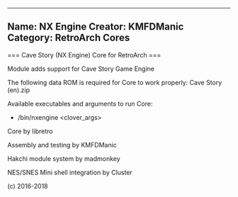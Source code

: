 -----------------------
Name: NX Engine 
Creator: KMFDManic
Category: RetroArch Cores
-----------------------
=== Cave Story (NX Engine) Core for RetroArch ===

Module adds support for Cave Story Game Engine

The following data ROM is required for Core to work properly:
Cave Story (en).zip

Available executables and arguments to run Core:
- /bin/nxengine <rom> <clover_args>

Core by libretro

Assembly and testing by KMFDManic

Hakchi module system by madmonkey

NES/SNES Mini shell integration by Cluster

(c) 2016-2018
